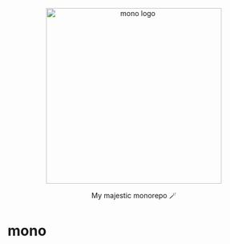 <p align="center">
  <picture>
    <source media="(prefers-color-scheme: dark)" srcset="./img/mono.svg">
    <source media="(prefers-color-scheme: light)" srcset="./img/mono-light.svg">
    <img alt="mono logo" width="350" style="max-width: 100%;">
  </picture>
</p>

<p align="center">
  My majestic monorepo 🪄
</p>

# mono
